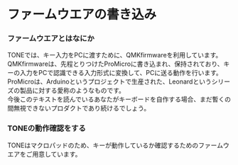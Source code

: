 # ファームウエアの書き込み
### ファームウエアとはなにか
TONEでは、キー入力をPCに渡すために、QMKfirmwareを利用しています。  
QMKfirmwareは、先程とりつけたProMicroに書き込まれ、保持されており、キーの入力をPCで認識できる入力形式に変換して、PCに送る動作を行います。
ProMicroは、Arduinoというプロジェクトで生産された、Leonardというシリーズの製品に対する愛称のようなものです。  
今後このテキストを読んでいるあなたがキーボードを自作する場合、まだ暫くの間無視できないプロダクトであり続けるでしょう。  
  
### TONEの動作確認をする
TONEはマクロパッドのため、キーが動作しているか確認するためのファームウエアをご用意しています。

